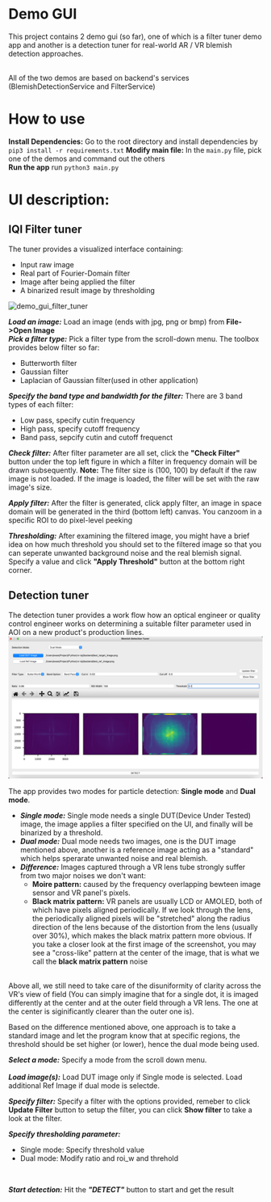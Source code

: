 # Demo GUI
This project contains 2 demo gui (so far), one of which is a filter tuner demo app and another is a detection tuner for real-world AR / VR blemish detection approaches. <br /><br />

All of the two demos are based on backend's services (BlemishDetectionService and FilterService)

# How to use
**Install Dependencies:** Go to the root directory and install dependencies by ```pip3 install -r requirements.txt```
**Modify main file:** In the ```main.py``` file, pick one of the demos and command out the others <br />
**Run the app** run ```python3 main.py```

# UI description:
## IQI Filter tuner
The tuner provides a visualized interface containing:
- Input raw image
- Real part of Fourier-Domain filter
- Image after being applied the filter
- A binarized result image by thresholding

![demo_gui_filter_tuner](https://github.com/ylin1992/image-quality-inspection-kit/blob/main/screenshot/IQI_filter_tuner.gif)

***Load an image:*** Load an image (ends with jpg, png or bmp) from **File->Open Image** <br />
***Pick a filter type:***  Pick a filter type from the scroll-down menu. The toolbox provides below filter so far:
- Butterworth filter
- Gaussian filter
- Laplacian of Gaussian filter(used in other application)

***Specify the band type and bandwidth for the filter:*** There are 3 band types of each filter:
- Low pass, specify cutin frequency
- High pass, specify cutoff frequency
- Band pass, sepcify cutin and cutoff frequenct

***Check filter:*** After filter parameter are all set, click the **"Check Filter"** button under the top left figure in which a filter in frequency domain will be drawn subsequently.
**Note:** The filter size is (100, 100) by default if the raw image is not loaded. If the image is loaded, the filter will be set with the raw image's size.

***Apply filter:*** After the filter is generated, click apply filter, an image in space domain will be generated in the third (bottom left) canvas. You canzoom in a specific ROI to do pixel-level peeking

***Thresholding:*** After examining the filtered image, you might have a brief idea on how much threshold you should set to the filtered image so that you can seperate unwanted background noise and the real blemish signal. Specify a value and click **"Apply Threshold"** button at the bottom right corner.
<br />

## Detection tuner
The detection tuner provides a work flow how an optical engineer or quality control engineer works on determining a suitable filter parameter used in AOI on a new product's production lines.  
![demo_gui_dection_tuner](https://github.com/ylin1992/image-quality-inspection-kit/blob/main/screenshot/detection_tuner.png)

The app provides two modes for particle detection: **Single mode** and **Dual mode**.
- ***Single mode:*** Single mode needs a single DUT(Device Under Tested) image, the image applies a filter specified on the UI, and finally will be binarized by a threshold.
- ***Dual mode:*** Dual mode needs two images, one is the DUT image mentioned above, another is a reference image acting as a "standard" which helps sperarate unwanted noise and real blemish.
- ***Difference:*** Images captured through a VR lens tube strongly suffer from two major noises we don't want:
  - **Moire pattern:** caused by the frequency overlapping bewteen image sensor and VR panel's pixels.
  - **Black matrix pattern:** VR panels are usually LCD or AMOLED, both of which have pixels aligned periodically. If we look through the lens, the periodically aligned pixels will be "stretched" along the radius direction of the lens because of the distortion from the lens (usually over 30%), which makes the black matrix pattern more obvious. If you take a closer look at the first image of the screenshot, you may see a "cross-like" pattern at the center of the image, that is what we call the **black matrix pattern** noise <br /><br />

Above all, we still need to take care of the disuniformity of clarity across the VR's view of field (You can simply imagine that for a single dot, it is imaged differently at the center and at the outer field through a VR lens. The one at the center is siginificantly clearer than the outer one is). <br />

Based on the difference mentioned above, one approach is to take a standard image and let the program know that at specific regions, the threshold should be set higher (or lower), hence the dual mode being used.

***Select a mode:*** Specify a mode from the scroll down menu.
<br />
<br />
***Load image(s):*** Load DUT image only if Single mode is selected. Load additional Ref Image if dual mode is selectde.
<br />

***Specify filter:*** Specify a filter with the options provided, remeber to click **Update Filter** button to setup the filter, you can click **Show filter** to take a look at the filter.
<br />

***Specify thresholding parameter:***
- Single mode: Specify threshold value
- Dual mode: Modify ratio and roi_w and threhold
<br />

***Start detection:*** Hit the ***"DETECT"*** button to start and get the result
